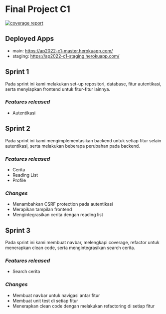 # Final Project C1

[![coverage report](https://gitlab.cs.ui.ac.id/AdvProg/reguler-2022/student/kelas-c-blended/2006595854-Dzikri-Qalam-Hatorangan/final-project-c1/badges/task/coverage.svg)](https://gitlab.cs.ui.ac.id/AdvProg/reguler-2022/student/kelas-c-blended/2006595854-Dzikri-Qalam-Hatorangan/final-project-c1/-/commits/task)

## Deployed Apps
* main: https://ap2022-c1-master.herokuapp.com/
* staging: https://ap2022-c1-staging.herokuapp.com/

## Sprint 1

Pada sprint ini kami melakukan set-up repositori, database,
fitur autentikasi, serta menyiapkan frontend untuk fitur-fitur lainnya.

### *Features released*

* Autentikasi

## Sprint 2

Pada sprint ini kami mengimplementasikan backend untuk setiap
fitur selain autentikasi, serta melakukan beberapa perubahan pada backend.

### *Features released*

* Cerita
* Reading List
* Profile

### *Changes*

* Menambahkan CSRF protection pada autentikasi
* Merapikan tampilan frontend
* Mengintegrasikan cerita dengan reading list

## Sprint 3

Pada sprint ini kami membuat navbar, melengkapi coverage, refactor untuk
menerapkan clean code, serta mengintegrasikan search cerita.

### *Features released*

* Search cerita

### *Changes*

* Membuat navbar untuk navigasi antar fitur
* Membuat unit test di setiap fitur
* Menerapkan clean code dengan melakukan refactoring di setiap fitur